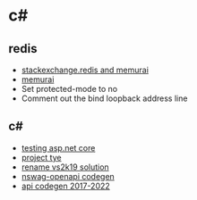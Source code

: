 # c#

## redis

- [stackexchange.redis and memurai](https://github.com/StackExchange/StackExchange.Redis/issues/1794)
- [memurai](https://docs.memurai.com/en/installation.html)
- Set protected-mode to no
- Comment out the bind loopback address line

## c#

- [testing asp.net core](https://www.infoq.com/articles/testing-aspnet-core-web-api/)
- [project tye](https://github.com/dotnet/tye)
- [rename vs2k19 solution](https://medium.com/c-sharp-progarmming/safely-rename-a-project-folder-visual-studio-f3c6bd4d0bd6#:~:text=Right%2Dclick%20%3E%20Reload%20project.,Right%2Dclick%20%3E%20Rename.)
- [nswag-openapi codegen](https://www.davidhayden.me/blog/generate-client-for-asp-net-core-web-api-using-openapi)
- [api codegen 2017-2022](https://marketplace.visualstudio.com/items?itemName=ChristianResmaHelle.ApiClientCodeGenerator)
